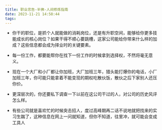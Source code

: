 ```yaml
---
title: 职业忠告-半佛-人间修炼指南
date: 2023-11-21 14:58:44
tags:
---
```


- 你干的职位，是抓个人就能做的消耗岗位，还是有升职空间，能够给你更多技能成长的核心岗位？如果干得不顺心要跳槽，这家公司能给你带来什么样的加成？这些信息都会成为择业时的关键要素。

- 每一份工作，都要能帮你在找下一份工作的时候拿到选择权，不然将毫无意义。

- 现在一个大厂和小厂都让你加班，大厂加班三年，猎头能打爆你的电话，小厂加班三年，你可能只能拿着不能变现的期权吃散伙饭，散伙之后下家别人还压你价。

- 更深层次的，你还要私下调查一下以前在这公司干过的人，对公司的历史风评怎么样。

- 有些公司就是喜欢忙的时候突击招人，度过高峰期再二话不说地就把找来的实习生踹了，这种信息在网上一问就知道，但你不知道，往里冲，就可能会变成工具人
